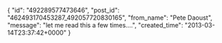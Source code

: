  {
   "id": "492289577473646",
   "post_id": "462493170453287_492057720830165",
   "from_name": "Pete Daoust",
   "message": "let me read this a few times....",
   "created_time": "2013-03-14T23:37:42+0000"
 }
